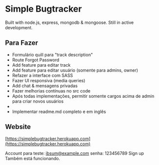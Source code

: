 # Simple Bugtracker

Built with node.js, express, mongodb & mongoose.
Still in active development.

## Para Fazer

* Formulário quill para "track description"
* Route Forgot Password
* Add feature para editar track
* Add feature para editar usuário (somente para admins, owner)
* Refazer a interface com SASS
* Fazer UI responsiva (media queries)
* Add chat & mensagens privadas
* Fazer melhorias contínuas no src code
* Após todas implementações, permitir somente cargos acima de admin para criar novos usuários
*
* Implementar readme.md completo e em inglês

## Website

[https://simplebugtracker.herokuapp.com](https://simplebugtracker.herokuapp.com)

Account para teste: ibsum@example.com senha: 123456789
Sign up Também está funcionando.
